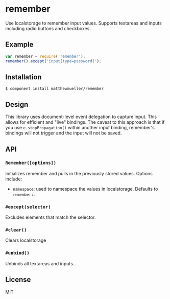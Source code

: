 
# remember

  Use localstorage to remember input values. Supports textareas and inputs including radio buttons and checkboxes.

## Example

```js
var remember = require('remember');
remember().except('input[type=password]');
```

## Installation

    $ component install matthewmueller/remember

## Design

This library uses document-level event delegation to capture input. This allows for efficient and "live" bindings. The caveat to this approach is that if you use `e.stopPropagation()` within another input binding, remember's bindings will not trigger and the input will not be saved.

## API

### `Remember([options])`

Initializes remember and pulls in the previously stored values. Options include:

* `namespace`: used to namespace the values in localstorage. Defaults to `remember:`.

### `#except(selector)`

Excludes elements that match the selector.

### `#clear()`

Clears localstorage

### `#unbind()`

Unbinds all textareas and inputs.

## License

  MIT
